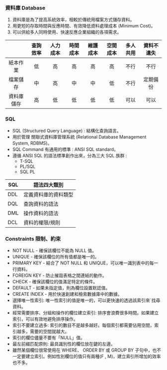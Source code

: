 ### 資料庫 Database

1. 資料庫是為了提高系統效率，相較於傳統用檔案方式儲存資料。   
2. 用更短的存取時間與反應時間、有效降低資料處理成本 (Minimum Cost)。   
3. 可以供給多人同時使用、快速反應企業組織的各項需求。   

|   | 查詢效率 |人力成本|時間成本|維護成本|空間成本|多人共用|資料不遺失| 
| :---: | :---: | :---: | :---: | :---: | :---: | :---: | :---: |
|紙本作業|低|高|高|高|高|不行|不行|
|檔案儲存|中|高|中|中|低|不行|定期備份|
|資料庫儲存|高|低|低|低|低|可以|可以|   


### SQL

 - SQL (Structured Query Language) : 結構化查詢語言。
 - 用於管理 關聯式資料庫管理系統 (Relational Database Management System, RDBMS)。
 - SQL Command 有通用的標準 : ANSI SQL standard。
 - 遵循 ANSI SQL 的語法標準創作出來，分為三大 SQL 族群 :
   * T-SQL
   * PL/SQL
   * SQL PL


|SQL|語法四大類別|
| --- | --- |
|DDL| 定義資料庫的資料類型|
|DQL|查詢資料的語法|
|DML|操作資料的語法|
|DCL|資料的權限/規則|

###  Constraints 限制、約束
* NOT NULL - 確保該欄位不能為 NULL 值。
* UNIQUE - 確保該欄位的所有值都是唯一的。
* PRIMARY KEY - 結合了 NOT NULL 和 UNIQUE，可以唯一識別表中的每一行資料。
* FOREIGN KEY - 防止摧毀表格之間連結的動作。
* CHECK - 確保該欄位的值滿足特定的條件。
* DEFAULT - 如果未指定值，則為欄位設置默認值。
* CREATE INDEX - 用於快速創建和檢索數據庫中的數據。
 * 選擇唯一性索引: 唯一性索引的值是唯一的，可以更快速的透過該索引來ˊ找尋資料。
 * 經常需要排序、分組和操作的欄位建立索引: 排序會浪費很多時間。如果建立索引，可以有效地避免排序操作。
 * 索引不要建立過多: 索引的數目不是越多越好。每個索引都需要佔用空間，索引越多，需要的空間就越大。
 * 索引的欄位儘量不要有「NULL」值。
 * 最左前綴匹配原則: 最具識別性的欄位放在鍵的左邊。
 * 雖然某個欄位很常使用在 WHERE、 ORDER BY 或 GROUP BY 子句中，也不一定要建立索引。例如性別欄位的值只有兩種(F , M)，建立索引所增加的效率也不多。

